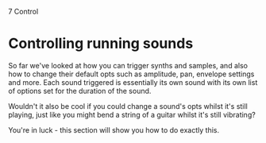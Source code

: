 7 Control

# Controlling running sounds

So far we've looked at how you can trigger synths and samples, and
also how to change their default opts such as amplitude, pan,
envelope settings and more. Each sound triggered is essentially its
own sound with its own list of options set for the duration of the
sound.

Wouldn't it also be cool if you could change a sound's opts whilst it's
still playing, just like you might bend a string of a guitar whilst it's
still vibrating?

You're in luck - this section will show you how to do exactly this.
